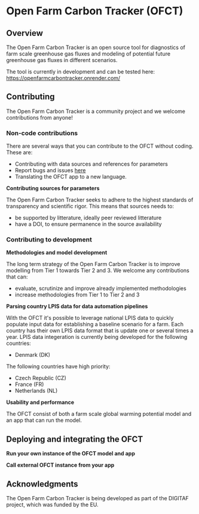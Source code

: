 # Open Farm Carbon Tracker (OFCT)

<h2>Overview</h2>

The Open Farm Carbon Tracker is an open source tool for diagnostics of farm scale greenhouse gas fluxes and modeling of potential future greenhouse gas fluxes in different scenarios. 

The tool is currently in development and can be tested here: https://openfarmcarbontracker.onrender.com/

<h2>Contributing</h2>

The Open Farm Carbon Tracker is a community project and we welcome contributions from anyone! 

<h3>Non-code contributions</h3>
There are several ways that you can contribute to the OFCT without coding. These are: 

<ul>
<li>Contributing with data sources and references for parameters</li>
<li>Report bugs and issues <a href="https://github.com/euraf/OpenFarmCarbonTracker/issues">here</a></li>
<li>Translating the OFCT app to a new language.</li>
</ul>

<strong>Contributing sources for parameters</strong>

The Open Farm Carbon Tracker seeks to adhere to the highest standards of transparency and scientific rigor. This means that sources needs to:
<ul>
  <li>be supported by litterature, ideally peer reviewed litterature</li>
  <li>have a DOI, to ensure permanence in the source availability</li>
</ul>

<h3>Contributing to development</h3>

<strong>Methodologies and model development</strong>

The long term strategy of the Open Farm Carbon Tracker is to improve modelling from Tier 1 towards Tier 2 and 3. We welcome any contributions that can:
<ul>
  <li>evaluate, scrutinize and improve already implemented methodologies</li>
  <li>increase methodologies from Tier 1 to Tier 2 and 3</li>
</ul>

<strong>Parsing country LPIS data for data automation pipelines</strong>

With the OFCT it's possible to leverage national LPIS data to quickly populate input data for establishing a baseline scenario for a farm. Each country has their own LPIS data format that is update one or several times a year. LPIS data integeration is currently being developed for the following countries:

<ul>
  <li>Denmark (DK)</li>
</ul>

The following countries have high priority: 

<ul>
  <li>Czech Republic (CZ)</li>
  <li>France (FR)</li>
  <li>Netherlands (NL)</li>
</ul>

<strong>Usability and performance</strong>

The OFCT consist of both a farm scale global warming potential model and an app that can run the model. 

<h2>Deploying and integrating the OFCT</h2>

<strong>Run your own instance of the OFCT model and app</strong>

<strong>Call external OFCT instance from your app</strong>

<h2>Acknowledgments</h2>

The Open Farm Carbon Tracker is being developed as part of the DIGITAF project, which was funded by the EU. 
